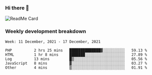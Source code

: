 ### Hi there 👋

<!--
**itzcy/itzcy** is a ✨ _special_ ✨ repository because its `README.md` (this file) appears on your GitHub profile.

Here are some ideas to get you started:

- 🔭 I’m currently working on ...
- 🌱 I’m currently learning ...
- 👯 I’m looking to collaborate on ...
- 🤔 I’m looking for help with ...
- 💬 Ask me about ...
- 📫 How to reach me: ...
- 😄 Pronouns: ...
- ⚡ Fun fact: ...
-->
![ReadMe Card](https://github-readme-stats.vercel.app/api?username=itzcy&show_icons=true&title_color=2d3198&icon_color=797cb8&text_color=24292e&bg_color=f6f8fa)

### Weekly development breakdown
<!--START_SECTION:waka-->
```text
Week: 11 December, 2021 - 17 December, 2021

PHP          2 hrs 25 mins   ██████████████▓░░░░░░░░░░   59.13 % 
HTML         1 hr 8 mins     ███████░░░░░░░░░░░░░░░░░░   27.89 % 
Log          13 mins         █▒░░░░░░░░░░░░░░░░░░░░░░░   05.56 % 
JavaScript   8 mins          ▓░░░░░░░░░░░░░░░░░░░░░░░░   03.27 % 
Other        4 mins          ▒░░░░░░░░░░░░░░░░░░░░░░░░   01.91 % 
```
<!--END_SECTION:waka-->
